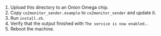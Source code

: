 1. Upload this directory to an Onion Omega chip.
2. Copy `co2monitor_sender.example` to `co2monitor_sender` and update it.
3. Run `install.sh`.
4. Verify that the output finished with `The service is now enabled.`.
5. Reboot the machine.

